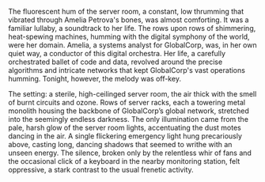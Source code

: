 The fluorescent hum of the server room, a constant, low thrumming that vibrated through Amelia Petrova's bones, was almost comforting.  It was a familiar lullaby, a soundtrack to her life.  The rows upon rows of shimmering, heat-spewing machines, humming with the digital symphony of the world, were her domain.  Amelia, a systems analyst for GlobalCorp, was, in her own quiet way, a conductor of this digital orchestra.  Her life, a carefully orchestrated ballet of code and data, revolved around the precise algorithms and intricate networks that kept GlobalCorp's vast operations humming.  Tonight, however, the melody was off-key.

The setting: a sterile, high-ceilinged server room, the air thick with the smell of burnt circuits and ozone.  Rows of server racks, each a towering metal monolith housing the backbone of GlobalCorp’s global network, stretched into the seemingly endless darkness.  The only illumination came from the pale, harsh glow of the server room lights, accentuating the dust motes dancing in the air.  A single flickering emergency light hung precariously above, casting long, dancing shadows that seemed to writhe with an unseen energy.  The silence, broken only by the relentless whir of fans and the occasional click of a keyboard in the nearby monitoring station, felt oppressive, a stark contrast to the usual frenetic activity.
